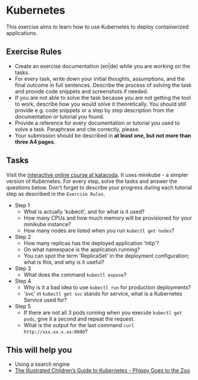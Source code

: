 # Kubernetes

This exercise aims to learn how to use Kubernetes to deploy containerized applications.

## Exercise Rules

- Create an exercise documentation (en|de) while you are working on the tasks.
- For every task, write down your initial thoughts, assumptions, and the final outcome in full sentences. Describe the process of solving the task and provide code snippets and screenshots if needed.
- If you are not able to solve the task because you are not getting the tool to work, describe how you would solve it theoretically. You should still provide e.g. code snippets or a step by step description from the documentation or tutorial you found.
- Provide a reference for every documentation or tutorial you used to solve a task. Paraphrase and cite correctly, please.
- Your submission should be described in __at least one, but not more than three A4 pages__.

## Tasks

Visit the [interactive online course at katacoda](https://www.katacoda.com/courses/kubernetes/kubectl-run-containers). It uses minikube - a simpler version of Kubernetes. For every step, solve the tasks and answer the questions below. Don't forget to describe your progress during each tutorial step as described in the `Exercise Rules`.

- Step 1
  - What is actually 'kubectl', and for what is it used?
  - How many CPUs and how much memory will be provisioned for your minikube instance?
  - How many nodes are listed when you run `kubectl get nodes`?
- Step 2
  - How many replicas has the deployed application 'http'?
  - On what namespace is the application running?
  - You can spot the term 'ReplicaSet' in the deployment configuration; what is this, and why is it useful?
- Step 3
  - What does the command `kubectl expose`?
- Step 4
  - Why is it a bad idea to use `kubectl run` for production deployments?
  - 'svc' in `kubectl get svc` stands for service, what is a Kubernetes Service used for?
- Step 5
  - If there are not all 3 pods running when you execute `kubectl get pods`, give it a second and repeat the request.
  - What is the output for the last command `curl http://xxx.xx.x.xx:8000`?

## This will help you

- Using a search engine
- [The Illustrated Children’s Guide to Kubernetes - Phippy Goes to the Zoo](https://www.cncf.io/phippy/the-childrens-illustrated-guide-to-kubernetes/)
